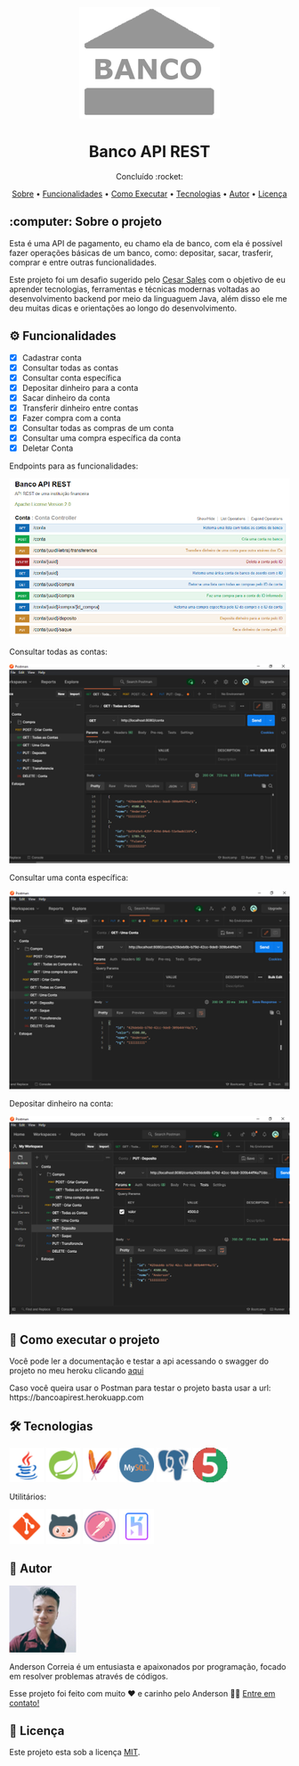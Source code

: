 <p align="center"><img src="Midia/Banner.png" alt="Banner do projeto"></p>

<h1 align="center">Banco API REST</h1>
<p align="center">Concluído :rocket: </p>
<p align="center">
  <a href="#Sobre">Sobre</a> •
  <a href="#Funcionalidades">Funcionalidades</a> •
  <a href="#Executar">Como Executar</a> •
  <a href="#Tecnologias">Tecnologias</a> •
  <a href="#Autor">Autor</a> •
  <a href="#Licenca">Licença</a>
</p>

<h2 id="Sobre">:computer: Sobre o projeto</h2>
<p>
Esta é uma API de pagamento, eu chamo ela de banco, com ela é possível fazer operações básicas de um banco, como: depositar, sacar, trasferir, comprar e entre outras funcionalidades. 
</p>
<p>
Este projeto foi um desafio sugerido pelo <a href="https://www.linkedin.com/in/cesar-sales/">Cesar Sales</a> com o objetivo de eu aprender tecnologias, ferramentas e técnicas modernas voltadas ao desenvolvimento backend por meio da linguaguem Java, além disso ele me deu muitas dicas e orientações ao longo do desenvolvimento.
</p>

<h2 id="Funcionalidades">⚙️ Funcionalidades</h2>

  - [x] Cadastrar conta
  - [x] Consultar todas as contas
  - [x] Consultar conta específica
  - [x] Depositar dinheiro para a conta
  - [x] Sacar dinheiro da conta
  - [x] Transferir dinheiro entre contas
  - [x] Fazer compra com a conta
  - [x] Consultar todas as compras de um conta
  - [x] Consultar uma compra específica da conta 
  - [x] Deletar Conta

<p>Endpoints para as funcionalidades: </p>
<img src="Midia/telas_projeto/Banco_-_API_REST.png">

<p>Consultar todas as contas: </p>
<img src="Midia/telas_projeto/Get_Contas.png">

<p>Consultar uma conta específica: </p>
<img src="Midia/telas_projeto/Get_Conta.png">

<p>Depositar dinheiro na conta: </p>
<img src="Midia/telas_projeto/Put_Deposito.png">

<h2 id="Executar">🚀 Como executar o projeto</h2>
<p>Você pode ler a documentação e testar a api acessando o swagger do projeto no meu heroku clicando <a href="https://bancoapirest.herokuapp.com/swagger-ui.html#/Conta">aqui</a></p>
<p>Caso você queira usar o Postman para testar o projeto basta usar a url: https://bancoapirest.herokuapp.com</p>

<h2 id="Tecnologias">🛠 Tecnologias</h2>

<a href="https://www.java.com/pt-BR/"><img src="Midia/ferramentas/Java.png" alt="Java" title="Java" height="62px" width="62px"></a>
<a href="https://start.spring.io/"><img src="Midia/ferramentas/Spring Boot.png" alt="Spring" title="Spring" height="62px" width="62px"></a>
<a href="https://maven.apache.org/"><img src="Midia/ferramentas/Maven.png" alt="Maven" title="Maven" height="62px" width="62px"></a>
<a href="https://www.mysql.com/"><img src="Midia/ferramentas/MySQL.png" alt="MySQL" title="MySQL" height="62px" width="62px"></a>
<a href="https://www.postgresql.org/"><img src="Midia/ferramentas/PostgreSQL.png" alt="PostgreSQL" title="PostgreSQL" height="62px" width="62px"></a>
<a href="https://junit.org/junit5/"><img src="Midia/ferramentas/Junit.png" alt="Junit" title="Junit" height="62px" width="62px"></a>

<p>Utilitários:</p>
<a href="https://git-scm.com/"><img src="Midia/ferramentas/Git.png" alt="Git" title="Git" height="62px" width="62px"></a>
<a href="https://github.com/"><img src="Midia/ferramentas/GitHub.png" alt="GitHub" title="GitHub" height="62px" width="62px"></a>
<a href="https://www.postman.com/"><img src="Midia/ferramentas/Postman.png" alt="Postman" title="Postman" height="62px" width="62px"></a>
<a href="https://dashboard.heroku.com/"><img src="Midia/ferramentas/Heroku.png" alt="Heroku" title="Heroku" height="62px" width="62px"></a>


<h2 id="Autor">🦸 Autor</h2>

<img src="Midia/Anderson.png" alt="Foto do Anderson">
<p>
Anderson Correia é um entusiasta e apaixonados por programação, focado em resolver problemas através de códigos.
</p>
<p>Esse projeto foi feito com muito ❤️ e carinho pelo Anderson 👋🏽 <a href="https://www.linkedin.com/in/anderson-correia/">Entre em contato!</a></p>

<h2 id="Licenca">📝 Licença</h2>

<p>Este projeto esta sob a licença <a href="https://github.com/Anderson815/Banco_-_API_REST/blob/21319def9a25cc7482ffdfaba6b95a8bc2a1fe2d/LICENSE">MIT</a>.</p>
